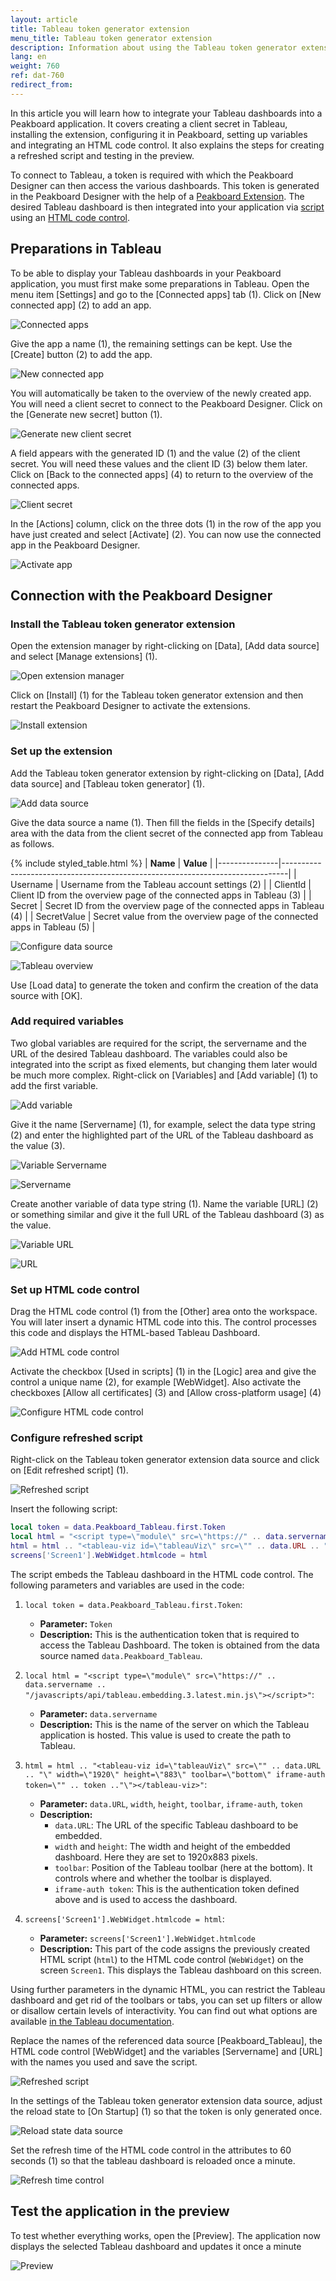 ```yaml
---
layout: article
title: Tableau token generator extension
menu_title: Tableau token generator extension
description: Information about using the Tableau token generator extension
lang: en
weight: 760
ref: dat-760
redirect_from:
---
```


In this article you will learn how to integrate your Tableau dashboards into a Peakboard application.
It covers creating a client secret in Tableau, installing the extension, configuring it in Peakboard, setting up variables and integrating an HTML code control. It also explains the steps for creating a refreshed script and testing in the preview.

To connect to Tableau, a token is required with which the Peakboard Designer can then access the various dashboards. This token is generated in the Peakboard Designer with the help of a [Peakboard Extension](/data_sources/Extension/en-Extension.html). The desired Tableau dashboard is then integrated into your application via [script](/scripting/en-script-engine.html) using an [HTML code control](/controls/Extended/en-html-code.html).

## Preparations in Tableau

To be able to display your Tableau dashboards in your Peakboard application, you must first make some preparations in Tableau. Open the menu item [Settings] and go to the [Connected apps] tab (1). Click on [New connected app] (2) to add an app.

![Connected apps](/assets/images/data-sources/extension/tableau/en_tableau-01.png)

Give the app a name (1), the remaining settings can be kept. Use the [Create] button (2) to add the app.

![New connected app](/assets/images/data-sources/extension/tableau/en_tableau-02.png)

You will automatically be taken to the overview of the newly created app. You will need a client secret to connect to the Peakboard Designer. Click on the [Generate new secret] button (1).

![Generate new client secret](/assets/images/data-sources/extension/tableau/en_tableau-03.png)

A field appears with the generated ID (1) and the value (2) of the client secret. You will need these values and the client ID (3) below them later. Click on [Back to the connected apps] (4) to return to the overview of the connected apps.

![Client secret](/assets/images/data-sources/extension/tableau/en_tableau-04.png)

In the [Actions] column, click on the three dots (1) in the row of the app you have just created and select [Activate] (2). You can now use the connected app in the Peakboard Designer.

![Activate app](/assets/images/data-sources/extension/tableau/en_tableau-05.png)

## Connection with the Peakboard Designer

### Install the Tableau token generator extension

Open the extension manager by right-clicking on [Data], [Add data source] and select [Manage extensions] (1).

![Open extension manager](/assets/images/data-sources/extension/tableau/en_tableau-06.png)

Click on [Install] (1) for the Tableau token generator extension and then restart the Peakboard Designer to activate the extensions.

![Install extension](/assets/images/data-sources/extension/tableau/en_tableau-07.png)

### Set up the extension

Add the Tableau token generator extension by right-clicking on [Data], [Add data source] and [Tableau token generator] (1).

![Add data source](/assets/images/data-sources/extension/tableau/en_tableau-08.png)

Give the data source a name (1). Then fill the fields in the [Specify details] area with the data from the client secret of the connected app from Tableau as follows.

{% include styled_table.html %}
| **Name**      | **Value**                                                                     |
|---------------|-------------------------------------------------------------------------------|
| Username      | Username from the Tableau account settings (2)                                |
| ClientId      | Client ID from the overview page of the connected apps in Tableau (3)         |
| Secret        | Secret ID from the overview page of the connected apps in Tableau (4)         |
| SecretValue   | Secret value from the overview page of the connected apps in Tableau (5)      |

![Configure data source](/assets/images/data-sources/extension/tableau/en_tableau-09.png)

![Tableau overview](/assets/images/data-sources/extension/tableau/en_tableau-10.png)

Use [Load data] to generate the token and confirm the creation of the data source with [OK].

### Add required variables

Two global variables are required for the script, the servername and the URL of the desired Tableau dashboard. The variables could also be integrated into the script as fixed elements, but changing them later would be much more complex. Right-click on [Variables] and [Add variable] (1) to add the first variable.

![Add variable](/assets/images/data-sources/extension/tableau/en_tableau-11.png)

Give it the name [Servername] (1), for example, select the data type string (2) and enter the highlighted part of the URL of the Tableau dashboard as the value (3).

![Variable Servername](/assets/images/data-sources/extension/tableau/en_tableau-12.png)

![Servername](/assets/images/data-sources/extension/tableau/en_tableau-13.png)

Create another variable of data type string (1). Name the variable [URL] (2) or something similar and give it the full URL of the Tableau dashboard (3) as the value.

![Variable URL](/assets/images/data-sources/extension/tableau/en_tableau-14.png)

![URL](/assets/images/data-sources/extension/tableau/en_tableau-15.png)

### Set up HTML code control

Drag the HTML code control (1) from the [Other] area onto the workspace.
You will later insert a dynamic HTML code into this. The control processes this code and displays the HTML-based Tableau Dashboard.

![Add HTML code control](/assets/images/data-sources/extension/tableau/en_tableau-16.png)

Activate the checkbox [Used in scripts] (1) in the [Logic] area and give the control a unique name (2), for example [WebWidget].
Also activate the checkboxes [Allow all certificates] (3) and [Allow cross-platform usage] (4)

![Configure HTML code control](/assets/images/data-sources/extension/tableau/en_tableau-17.png)

### Configure refreshed script

Right-click on the Tableau token generator extension data source and click on [Edit refreshed script] (1).

![Refreshed script](/assets/images/data-sources/extension/tableau/en_tableau-18.png)

Insert the following script:

```lua
local token = data.Peakboard_Tableau.first.Token
local html = "<script type=\"module\" src=\"https://" .. data.servername .. "/javascripts/api/tableau.embedding.3.latest.min.js\"></script>"
html = html .. "<tableau-viz id=\"tableauViz\" src=\"" .. data.URL .. "\" width=\"1920\" height=\"883\" toolbar=\"bottom\" iframe-auth token=\"" .. token .."\"></tableau-viz>"
screens['Screen1'].WebWidget.htmlcode = html
```

The script embeds the Tableau dashboard in the HTML code control. The following parameters and variables are used in the code:

1. `local token = data.Peakboard_Tableau.first.Token`:
   - **Parameter:** `Token`
   - **Description:** This is the authentication token that is required to access the Tableau Dashboard. The token is obtained from the data source named `data.Peakboard_Tableau`.

2. `local html = "<script type=\"module\" src=\"https://" .. data.servername .. "/javascripts/api/tableau.embedding.3.latest.min.js\"></script>"`:
   - **Parameter:** `data.servername`
   - **Description:** This is the name of the server on which the Tableau application is hosted. This value is used to create the path to Tableau.

3. `html = html .. "<tableau-viz id=\"tableauViz\" src=\"" .. data.URL .. "\" width=\"1920\" height=\"883\" toolbar=\"bottom\" iframe-auth token=\"" .. token .."\"></tableau-viz>"`:
   - **Parameter:** `data.URL`, `width`, `height`, `toolbar`, `iframe-auth`, `token`
   - **Description:**
     - `data.URL`: The URL of the specific Tableau dashboard to be embedded.
     - `width` and `height`: The width and height of the embedded dashboard. Here they are set to 1920x883 pixels.
     - `toolbar`: Position of the Tableau toolbar (here at the bottom). It controls where and whether the toolbar is displayed.
     - `iframe-auth token`: This is the authentication token defined above and is used to access the dashboard.

4. `screens['Screen1'].WebWidget.htmlcode = html`:
   - **Parameter:** `screens['Screen1'].WebWidget.htmlcode`
   - **Description:** This part of the code assigns the previously created HTML script (`html`) to the HTML code control (`WebWidget`) on the screen `Screen1`. This displays the Tableau dashboard on this screen.

Using further parameters in the dynamic HTML, you can restrict the Tableau dashboard and get rid of the toolbars or tabs, you can set up filters or allow or disallow certain levels of interactivity. You can find out what options are available [in the Tableau documentation](https://help.tableau.com/current/api/embedding_api/en-us/docs/embedding_api_configure.html).

Replace the names of the referenced data source [Peakboard_Tableau], the HTML code control [WebWidget] and the variables [Servername] and [URL] with the names you used and save the script.

![Refreshed script](/assets/images/data-sources/extension/tableau/en_tableau-19.png)

In the settings of the Tableau token generator extension data source, adjust the reload state to [On Startup] (1) so that the token is only generated once.

![Reload state data source](/assets/images/data-sources/extension/tableau/en_tableau-20.png)

Set the refresh time of the HTML code control in the attributes to 60 seconds (1) so that the tableau dashboard is reloaded once a minute.

![Refresh time control](/assets/images/data-sources/extension/tableau/en_tableau-21.png)

## Test the application in the preview

To test whether everything works, open the [Preview]. The application now displays the selected Tableau dashboard and updates it once a minute

![Preview](/assets/images/data-sources/extension/tableau/en_tableau-22.png)
